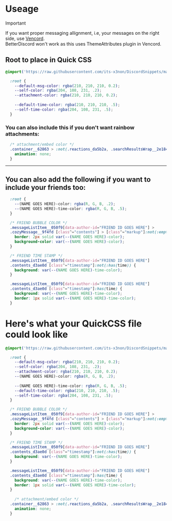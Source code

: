 # Useage
> [!IMPORTANT]  
> If you want proper messaging allignment, i.e, your messages on the right side, use [Vencord](https://github.com/Vendicated/Vencord).  
> BetterDiscord won't work as this uses ThemeAttributes plugin in Vencord.

## Root to place in Quick CSS
```css
@import('https://raw.githubusercontent.com/its-x3non/DiscordSnippets/main/ProperMessages/ProperMessages.theme.css');

  :root {
    --default-msg-color: rgba(210, 210, 210, 0.2);
    --self-color: rgba(204, 108, 231, .2);
    --attachment-color: rgba(210, 210, 210, 0.2);
  
    --default-time-color: rgba(210, 210, 210, .5);
    --self-time-color: rgba(204, 108, 231, .5);
  }
```
### You can also include this if you don't want rainbow attachments:
```css
  /* attachment/embed color */
  .container__62863 > :not(.reactions_da5b2a, .searchResultsWrap__2e184 *) {
    animation: none;
  }
```
___
## You can also add the following if you want to include your friends too:
```css
  :root {
    --(NAME GOES HERE)-color: rgba(R, G, B, .2);
    --(NAME GOES HERE)-time-color: rgba(R, G, B, .5);
  }

  /* FRIEND BUBBLE COLOR */
  .messageListItem__050f9[data-author-id="FRIEND ID GOES HERE"] >
  .cozyMessage__9f4fd [class^="contents"] > [class^="markup"]:not(:empty, code){
    border: 2px solid var(--(NAME GOES HERE)-color);
    background-color: var(--(NAME GOES HERE)-color);
  } 

  /* FRIEND TIME STAMP */
  .messageListItem__050f9[data-author-id="FRIEND ID GOES HERE"]
  .contents_d3ae0d [class^="timestamp"]:not(:has(time)) {
    background: var(--(NAME GOES HERE)-time-color);
  }

  .messageListItem__050f9[data-author-id="FRIEND ID GOES HERE"]
  .contents_d3ae0d [class^="timestamp"]:has(time) {
    background: var(--(NAME GOES HERE)-time-color);
    border: 1px solid var(--(NAME GOES HERE)-time-color);
  }
```

# Here's what your QuickCSS file could look like
```css
@import('https://raw.githubusercontent.com/its-x3non/DiscordSnippets/main/ProperMessages/ProperMessages.theme.css');

  :root {
    --default-msg-color: rgba(210, 210, 210, 0.2);
    --self-color: rgba(204, 108, 231, .2);
    --attachment-color: rgba(210, 210, 210, 0.2);
    --(NAME GOES HERE)-color: rgba(R, G, B, .2);
    
    --(NAME GOES HERE)-time-color: rgba(R, G, B, .5);
    --default-time-color: rgba(210, 210, 210, .5);
    --self-time-color: rgba(204, 108, 231, .5);
  }

  /* FRIEND BUBBLE COLOR */
  .messageListItem__050f9[data-author-id="FRIEND ID GOES HERE"] >
  .cozyMessage__9f4fd [class^="contents"] > [class^="markup"]:not(:empty, code){
    border: 2px solid var(--(NAME GOES HERE)-color);
    background-color: var(--(NAME GOES HERE)-color);
  } 

  /* FRIEND TIME STAMP */
  .messageListItem__050f9[data-author-id="FRIEND ID GOES HERE"]
  .contents_d3ae0d [class^="timestamp"]:not(:has(time)) {
    background: var(--(NAME GOES HERE)-time-color);
  }

  .messageListItem__050f9[data-author-id="FRIEND ID GOES HERE"]
  .contents_d3ae0d [class^="timestamp"]:has(time) {
    background: var(--(NAME GOES HERE)-time-color);
    border: 1px solid var(--(NAME GOES HERE)-time-color);
  }
    
    /* attachment/embed color */
  .container__62863 > :not(.reactions_da5b2a, .searchResultsWrap__2e184 *) {
    animation: none;
  }
```

